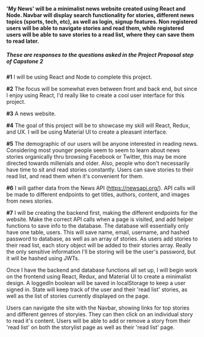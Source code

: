 #### 'My News' will be a minimalist news website created using React and Node. Navbar will display search functionality for stories, different news topics (sports, tech, etc), as well as login, signup features. Non registered users will be able to navigate stories and read them, while registered users will be able to save stories to a read list, where they can save them to read later.


##### These are responses to the questions asked in the Project Proposal step of Capstone 2

**#1** I will be using React and Node to complete this project. 

**#2** The focus will be somewhat even between front and back end, but since I enjoy using React, I'd really like to create a cool user interface for this project.

**#3** A news website.

**#4** The goal of this project will be to showcase my skill will React, Redux, and UX. I will be using Material UI to create a pleasant interface.

**#5** The demographic of our users will be anyone interested in reading news. Considering most younger people seem to seem to learn about news stories organically thru browsing Facebook or Twitter, this may be more directed towards millenials and older. Also, people who don't necessarily have time to sit and read stories constantly. Users can save stories to their read list, and read them when it's convenient for them.

**#6** I will gather data from the News API (https://newsapi.org/). API calls will be made to different endpoints to get titles, authors, content, and images from news stories.

**#7** I will be creating the backend first, making the different endpoints for the website. Make the correct API calls when a page is visited, and add helper functions to save info to the database. The database will essentially only have one table, users. This will save name, email, username, and hashed password to database, as well as an array of stories. As users add stories to their read list, each story object will be added to their stories array. Really the only sensitive information I'll be storing will be the user's password, but it will be hashed using JWTs.

Once I have the backend and database functions all set up, I will begin work on the frontend using React, Redux, and Material UI to create a minimalist design. A loggedIn boolean will be saved in localStorage to keep a user signed in. State will keep track of the user and their 'read list' stories, as well as the list of stories currently displayed on the page.

Users can navigate the site with the Navbar, showing links for top stories and different genres of storyies. They can then click on an individual story to read it's content. Users will be able to add or remove a story from their 'read list' on both the storylist page as well as their 'read list' page.
